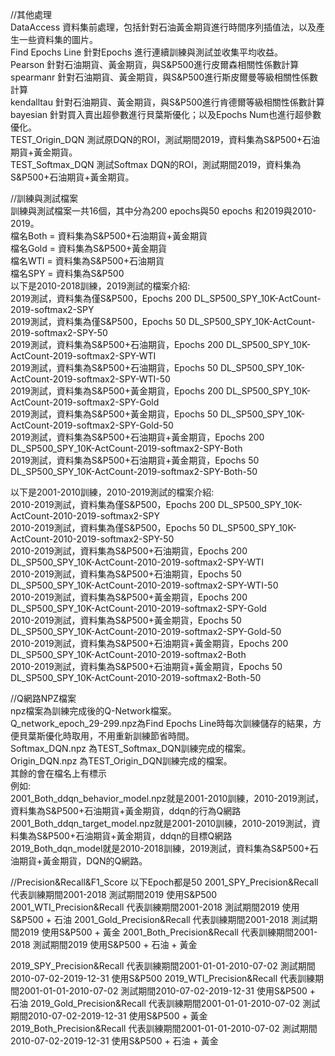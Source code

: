 //其他處理  
DataAccess 資料集前處理，包括針對石油黃金期貨進行時間序列插值法，以及產生一些資料集的圖片。  
Find Epochs Line 針對Epochs 進行連續訓練與測試並收集平均收益。  
Pearson 針對石油期貨、黃金期貨，與S&P500進行皮爾森相關性係數計算  
spearmanr 針對石油期貨、黃金期貨，與S&P500進行斯皮爾曼等級相關性係數計算  
kendalltau 針對石油期貨、黃金期貨，與S&P500進行肯德爾等級相關性係數計算  
bayesian 針對買入賣出超參數進行貝葉斯優化；以及Epochs Num也進行超參數優化。  
TEST_Origin_DQN 測試原DQN的ROI，測試期間2019，資料集為S&P500+石油期貨+黃金期貨。  
TEST_Softmax_DQN 測試Softmax DQN的ROI，測試期間2019，資料集為S&P500+石油期貨+黃金期貨。  

//訓練與測試檔案  
訓練與測試檔案一共16個，其中分為200 epochs與50 epochs 和2019與2010-2019。  
檔名Both = 資料集為S&P500+石油期貨+黃金期貨  
檔名Gold = 資料集為S&P500+黃金期貨  
檔名WTI = 資料集為S&P500+石油期貨  
檔名SPY = 資料集為S&P500  
以下是2010-2018訓練，2019測試的檔案介紹:  
2019測試，資料集為僅S&P500，Epochs 200 DL_SP500_SPY_10K-ActCount-2019-softmax2-SPY  
2019測試，資料集為僅S&P500，Epochs 50 DL_SP500_SPY_10K-ActCount-2019-softmax2-SPY-50  
2019測試，資料集為S&P500+石油期貨，Epochs 200 DL_SP500_SPY_10K-ActCount-2019-softmax2-SPY-WTI  
2019測試，資料集為S&P500+石油期貨，Epochs 50 DL_SP500_SPY_10K-ActCount-2019-softmax2-SPY-WTI-50  
2019測試，資料集為S&P500+黃金期貨，Epochs 200 DL_SP500_SPY_10K-ActCount-2019-softmax2-SPY-Gold  
2019測試，資料集為S&P500+黃金期貨，Epochs 50 DL_SP500_SPY_10K-ActCount-2019-softmax2-SPY-Gold-50  
2019測試，資料集為S&P500+石油期貨+黃金期貨，Epochs 200 DL_SP500_SPY_10K-ActCount-2019-softmax2-SPY-Both  
2019測試，資料集為S&P500+石油期貨+黃金期貨，Epochs 50 DL_SP500_SPY_10K-ActCount-2019-softmax2-SPY-Both-50  

以下是2001-2010訓練，2010-2019測試的檔案介紹:  
2010-2019測試，資料集為僅S&P500，Epochs 200 DL_SP500_SPY_10K-ActCount-2010-2019-softmax2-SPY  
2010-2019測試，資料集為僅S&P500，Epochs 50 DL_SP500_SPY_10K-ActCount-2010-2019-softmax2-SPY-50  
2010-2019測試，資料集為S&P500+石油期貨，Epochs 200 DL_SP500_SPY_10K-ActCount-2010-2019-softmax2-SPY-WTI  
2010-2019測試，資料集為S&P500+石油期貨，Epochs 50 DL_SP500_SPY_10K-ActCount-2010-2019-softmax2-SPY-WTI-50  
2010-2019測試，資料集為S&P500+黃金期貨，Epochs 200 DL_SP500_SPY_10K-ActCount-2010-2019-softmax2-SPY-Gold  
2010-2019測試，資料集為S&P500+黃金期貨，Epochs 50 DL_SP500_SPY_10K-ActCount-2010-2019-softmax2-SPY-Gold-50  
2010-2019測試，資料集為S&P500+石油期貨+黃金期貨，Epochs 200 DL_SP500_SPY_10K-ActCount-2010-2019-softmax2-Both  
2010-2019測試，資料集為S&P500+石油期貨+黃金期貨，Epochs 50 DL_SP500_SPY_10K-ActCount-2010-2019-softmax2-Both-50  

//Q網路NPZ檔案  
npz檔案為訓練完成後的Q-Network檔案。  
Q_network_epoch_29-299.npz為Find Epochs Line時每次訓練儲存的結果，方便貝葉斯優化時取用，不用重新訓練節省時間。  
Softmax_DQN.npz 為TEST_Softmax_DQN訓練完成的檔案。  
Origin_DQN.npz 為TEST_Origin_DQN訓練完成的檔案。  
其餘的會在檔名上有標示  
例如:  
2001_Both_ddqn_behavior_model.npz就是2001-2010訓練，2010-2019測試，資料集為S&P500+石油期貨+黃金期貨，ddqn的行為Q網路  
2001_Both_ddqn_target_model.npz就是2001-2010訓練，2010-2019測試，資料集為S&P500+石油期貨+黃金期貨，ddqn的目標Q網路  
2019_Both_dqn_model就是2010-2018訓練，2019測試，資料集為S&P500+石油期貨+黃金期貨，DQN的Q網路。  

//Precision&Recall&F1_Score
以下Epoch都是50
2001_SPY_Precision&Recall 代表訓練期間2001-2018 測試期間2019 使用S&P500
2001_WTI_Precision&Recall 代表訓練期間2001-2018 測試期間2019 使用S&P500 + 石油
2001_Gold_Precision&Recall 代表訓練期間2001-2018 測試期間2019 使用S&P500 + 黃金
2001_Both_Precision&Recall 代表訓練期間2001-2018 測試期間2019 使用S&P500 + 石油 + 黃金

2019_SPY_Precision&Recall 代表訓練期間2001-01-01-2010-07-02 測試期間2010-07-02-2019-12-31 使用S&P500
2019_WTI_Precision&Recall 代表訓練期間2001-01-01-2010-07-02 測試期間2010-07-02-2019-12-31 使用S&P500 + 石油
2019_Gold_Precision&Recall 代表訓練期間2001-01-01-2010-07-02 測試期間2010-07-02-2019-12-31 使用S&P500 + 黃金
2019_Both_Precision&Recall 代表訓練期間2001-01-01-2010-07-02 測試期間2010-07-02-2019-12-31 使用S&P500 + 石油 + 黃金
